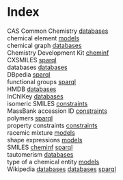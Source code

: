 # Index


CAS Common Chemistry [databases](databases.md#tp5)<br />
chemical element [models](models.md#tp2)<br />
chemical graph [databases](databases.md#tp1)<br />
Chemistry Development Kit [cheminf](cheminf.md#tp2)<br />
CXSMILES [sparql](sparql.md#tp5)<br />
databases [databases](databases.md#tp4)<br />
DBpedia [sparql](sparql.md#tp3)<br />
functional groups [sparql](sparql.md#tp6)<br />
HMDB [databases](databases.md#tp8)<br />
InChIKey [databases](databases.md#tp2)<br />
isomeric SMILES [constraints](constraints.md#tp2)<br />
MassBank accession ID [constraints](constraints.md#tp3)<br />
polymers [sparql](sparql.md#tp4)<br />
property constraints [constraints](constraints.md#tp1)<br />
racemic mixture [models](models.md#tp3)<br />
shape expressions [models](models.md#tp1)<br />
SMILES [cheminf](cheminf.md#tp1) [sparql](sparql.md#tp2)<br />
tautomerism [databases](databases.md#tp3)<br />
type of a chemical entity [models](models.md#tp4)<br />
Wikipedia [databases](databases.md#tp6) [databases](databases.md#tp7) [sparql](sparql.md#tp1)
